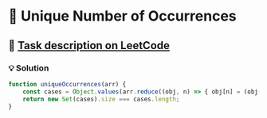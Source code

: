 # 📝 Unique Number of Occurrences

## 🔗 [Task description on LeetCode](https://leetcode.com/problems/unique-number-of-occurrences/description/)

### 💡 Solution

```javascript
function uniqueOccurrences(arr) {
    const cases = Object.values(arr.reduce((obj, n) => { obj[n] = (obj[n] || 0) + 1; return obj; }, {}));
    return new Set(cases).size === cases.length;
}
```

